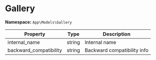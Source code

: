 # Gallery

**Namespace:** `App\Models\Gallery`

| Property               | Type    | Description                       |
|------------------------|---------|-----------------------------------|
| internal_name          | string  | Internal name                     |
| backward_compatibility | string  | Backward compatibility info       |
